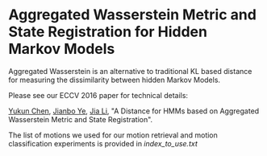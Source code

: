 Aggregated Wasserstein Metric and State Registration for Hidden Markov Models
===========
Aggregated Wasserstein is an alternative to traditional KL based distance for measuring the dissimilarity between hidden Markov Models.

Please see our ECCV 2016 paper for technical details:

[Yukun Chen](http://www.personal.psu.edu/yzc147), [Jianbo Ye](http://www.personal.psu.edu/jxy198), [Jia Li](http://stat.psu.edu/~jiali/), "A Distance for HMMs based on Aggregated Wasserstein Metric and State Registration".

The list of motions we used for our motion retrieval and motion classification experiments is provided in *index_to_use.txt*
